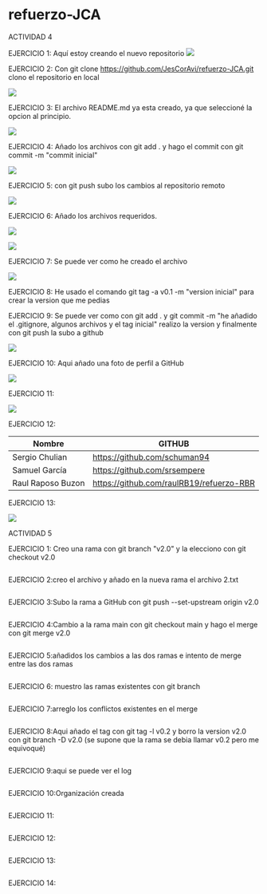 # refuerzo-JCA
ACTIVIDAD 4

EJERCICIO 1: Aquí estoy creando el nuevo repositorio
![](https://github.com/JesCorAvi/refuerzo-JCA/blob/main/capturas/captura%201.png)

EJERCICIO 2: Con git clone https://github.com/JesCorAvi/refuerzo-JCA.git clono el repositorio en local

![](https://github.com/JesCorAvi/refuerzo-JCA/blob/main/capturas/captura%202.png)

EJERCICIO 3: El archivo README.md ya esta creado, ya que seleccioné la opcion al principio.

![](https://github.com/JesCorAvi/refuerzo-JCA/blob/main/capturas/captura%203.png)

EJERCICIO 4: Añado los archivos con git add . y hago el commit con git commit -m "commit inicial"

![](https://github.com/JesCorAvi/refuerzo-JCA/blob/main/capturas/captura%204.1.png)

EJERCICIO 5: con git push subo los cambios al repositorio remoto

![](https://github.com/JesCorAvi/refuerzo-JCA/blob/main/capturas/captura%205.png)

EJERCICIO 6: Añado los archivos requeridos.

![](https://github.com/JesCorAvi/refuerzo-JCA/blob/main/capturas/captura%206.png)

![](https://github.com/JesCorAvi/refuerzo-JCA/blob/main/capturas/captura%206.1.png)

EJERCICIO 7: Se puede ver como he creado el archivo

![](https://github.com/JesCorAvi/refuerzo-JCA/blob/main/capturas/captura%207.png)

EJERCICIO 8: He usado el comando  git tag -a v0.1 -m "version inicial" para crear la version que me pedias

EJERCICIO 9: Se puede ver como con git add . y git commit -m "he añadido el .gitignore, algunos archivos y el tag inicial" realizo la version y finalmente con git push la subo a github

![](https://github.com/JesCorAvi/refuerzo-JCA/blob/main/capturas/captura%209.png)

EJERCICIO 10: Aqui añado una foto de perfil a GitHub

![](https://github.com/JesCorAvi/refuerzo-JCA/blob/main/capturas/captura%2010.png)

EJERCICIO 11:

![](https://github.com/JesCorAvi/refuerzo-JCA/blob/main/capturas/captura%2011.png)

EJERCICIO 12:

|Nombre            | GITHUB                                     |         
|------------------|------------------------------------------- |
|Sergio Chulian    | https://github.com/schuman94               |
|Samuel García     | https://github.com/srsempere               |
|Raul Raposo Buzon |https://github.com/raulRB19/refuerzo-RBR    |

EJERCICIO 13:

![](https://github.com/JesCorAvi/refuerzo-JCA/blob/main/capturas/captura%2013.png)


ACTIVIDAD 5

EJERCICIO 1: Creo una rama con git branch "v2.0" y la elecciono con git checkout v2.0

![]()

EJERCICIO 2:creo el archivo y añado en la nueva rama el archivo 2.txt

![]()

EJERCICIO 3:Subo la rama a GitHub con  git push --set-upstream origin v2.0 

![]()

EJERCICIO 4:Cambio a la rama main con git checkout main y hago el merge con git merge v2.0

![]()

EJERCICIO 5:añadidos los cambios a las dos ramas e intento de merge entre las dos ramas 

![]()

EJERCICIO 6: muestro las ramas existentes con git branch

![]()

EJERCICIO 7:arreglo los conflictos existentes en el merge

![]()

EJERCICIO 8:Aqui añado el tag con git tag -l v0.2 y borro la version v2.0 con git branch -D v2.0 (se supone que la rama se debia llamar v0.2 pero me equivoqué)

![]()

EJERCICIO 9:aqui se puede ver el log

![]()

EJERCICIO 10:Organización creada

![]()

EJERCICIO 11:

![]()

EJERCICIO 12:

![]()

EJERCICIO 13:

![]()

EJERCICIO 14:

![]()

